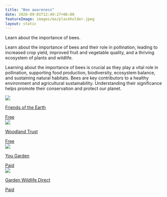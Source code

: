 ```yaml
---
title: "Bee awareness"
date: 2020-09-01T12:49:27+06:00
featureImage: images/ma/placeholder.jpeg
layout: static
---
```


Learn about the importance of bees.

Learn about the importance of bees and their role in pollination, leading to increased crop yield, improved fruit and vegetable quality, and a thriving ecosystem of plants and wildlife.

Learning about the importance of bees is crucial as they play a vital role in pollination, supporting food production, biodiversity, ecosystem balance, and sustaining natural habitats. Bees are key contributors to a healthy environment and agricultural sustainability. Understanding their significance helps promote their conservation and protect our planet.

<a class="ma-link" href="https://friendsoftheearth.uk/nature/10-easy-ways-help-bees"><div class="ma-card ma-card-Community"><div class="ma-icon"><img src ="/images/Icon-check - community - opacity.svg"/></div><div class="ma-name"><p>Friends of the Earth</p></div><div class="ma-paid-text"><span>Free</span></div></div></a><a class="ma-link" href="https://www.woodlandtrust.org.uk/blog/2023/04/why-are-bees-important/"><div class="ma-card ma-card-Community"><div class="ma-icon"><img src ="/images/Icon-check - community - opacity.svg"/></div><div class="ma-name"><p>Woodland Trust</p></div><div class="ma-paid-text"><span>Free </span></div></div></a><a class="ma-link" href="https://www.awin1.com/cread.php?awinmid=5686&awinaffid=1198638&ued=https%3A%2F%2Fwww.yougarden.com%2F%3Fsource%3DAFFWIN"><div class="ma-card ma-card-Community"><div class="ma-icon"><img src ="/images/Icon-pound - community - opacity.svg"/></div><div class="ma-name"><p>You Garden</p></div><div class="ma-paid-text"><span>Paid</span></div></div></a><a class="ma-link" href="https://www.awin1.com/cread.php?awinmid=6046&awinaffid=1198638&ued=https%3A%2F%2Fwww.gardenwildlifedirect.co.uk%2F"><div class="ma-card ma-card-Community"><div class="ma-icon"><img src ="/images/Icon-pound - community - opacity.svg"/></div><div class="ma-name"><p>Garden Wildlife Direct</p></div><div class="ma-paid-text"><span>Paid</span></div></div></a>  

<br/><br/>






